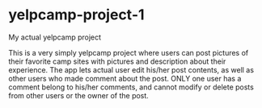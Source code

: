 # yelpcamp-project-1
My actual yelpcamp project

This is a very simply yelpcamp project where users can post pictures of their favorite camp sites with pictures and description about their experience.
The app lets actual user edit his/her post contents, as well as other users who made comment about the post. ONLY one user has a comment belong to his/her comments, and cannot modify or delete  posts from other users or the owner of the post. 
